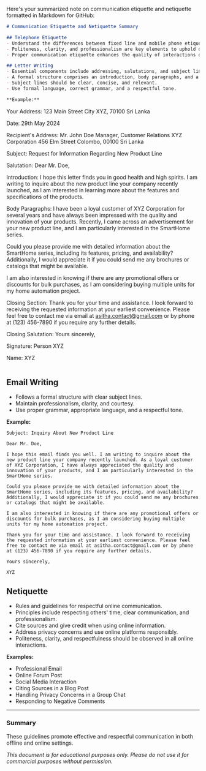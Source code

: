 Here's your summarized note on communication etiquette and netiquette formatted in Markdown for GitHub:

```markdown
# Communication Etiquette and Netiquette Summary

## Telephone Etiquette
- Understand the differences between fixed line and mobile phone etiquette.
- Politeness, clarity, and professionalism are key elements to uphold during phone conversations.
- Proper communication etiquette enhances the quality of interactions over the phone.

## Letter Writing
- Essential components include addressing, salutations, and subject lines.
- A formal structure comprises an introduction, body paragraphs, and a closing section.
- Subject lines should be clear, concise, and relevant.
- Use formal language, correct grammar, and a respectful tone.

**Example:**
```
Your Address:
123 Main Street
City XYZ, 70100
Sri Lanka

Date:
29th May 2024

Recipient's Address:
Mr. John Doe
Manager, Customer Relations
XYZ Corporation
456 Elm Street
Colombo, 00100
Sri Lanka

Subject:
Request for Information Regarding New Product Line

Salutation:
Dear Mr. Doe,

Introduction:
I hope this letter finds you in good health and high spirits. I am writing to inquire about the new product line your company recently launched, as I am interested in learning more about the features and specifications of the products.

Body Paragraphs:
I have been a loyal customer of XYZ Corporation for several years and have always been impressed with the quality and innovation of your products. Recently, I came across an advertisement for your new product line, and I am particularly interested in the SmartHome series.

Could you please provide me with detailed information about the SmartHome series, including its features, pricing, and availability? Additionally, I would appreciate it if you could send me any brochures or catalogs that might be available.

I am also interested in knowing if there are any promotional offers or discounts for bulk purchases, as I am considering buying multiple units for my home automation project.

Closing Section:
Thank you for your time and assistance. I look forward to receiving the requested information at your earliest convenience. Please feel free to contact me via email at asitha.contact@gmail.com or by phone at (123) 456-7890 if you require any further details.

Closing Salutation:
Yours sincerely,

Signature:
Person XYZ

Name:
XYZ
```
```
## Email Writing
- Follows a formal structure with clear subject lines.
- Maintain professionalism, clarity, and courtesy.
- Use proper grammar, appropriate language, and a respectful tone.

**Example:**
```
Subject: Inquiry About New Product Line

Dear Mr. Doe,

I hope this email finds you well. I am writing to inquire about the new product line your company recently launched. As a loyal customer of XYZ Corporation, I have always appreciated the quality and innovation of your products, and I am particularly interested in the SmartHome series.

Could you please provide me with detailed information about the SmartHome series, including its features, pricing, and availability? Additionally, I would appreciate it if you could send me any brochures or catalogs that might be available.

I am also interested in knowing if there are any promotional offers or discounts for bulk purchases, as I am considering buying multiple units for my home automation project.

Thank you for your time and assistance. I look forward to receiving the requested information at your earliest convenience. Please feel free to contact me via email at asitha.contact@gmail.com or by phone at (123) 456-7890 if you require any further details.

Yours sincerely,

XYZ
```

## Netiquette
- Rules and guidelines for respectful online communication.
- Principles include respecting others' time, clear communication, and professionalism.
- Cite sources and give credit when using online information.
- Address privacy concerns and use online platforms responsibly.
- Politeness, clarity, and respectfulness should be observed in all online interactions.

**Examples:**
- Professional Email
- Online Forum Post
- Social Media Interaction
- Citing Sources in a Blog Post
- Handling Privacy Concerns in a Group Chat
- Responding to Negative Comments

---

### Summary

These guidelines promote effective and respectful communication in both offline and online settings.

*This document is for educational purposes only. Please do not use it for commercial purposes without permission.*
